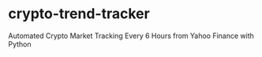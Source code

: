 # crypto-trend-tracker
Automated Crypto Market Tracking Every 6 Hours from Yahoo Finance with Python
